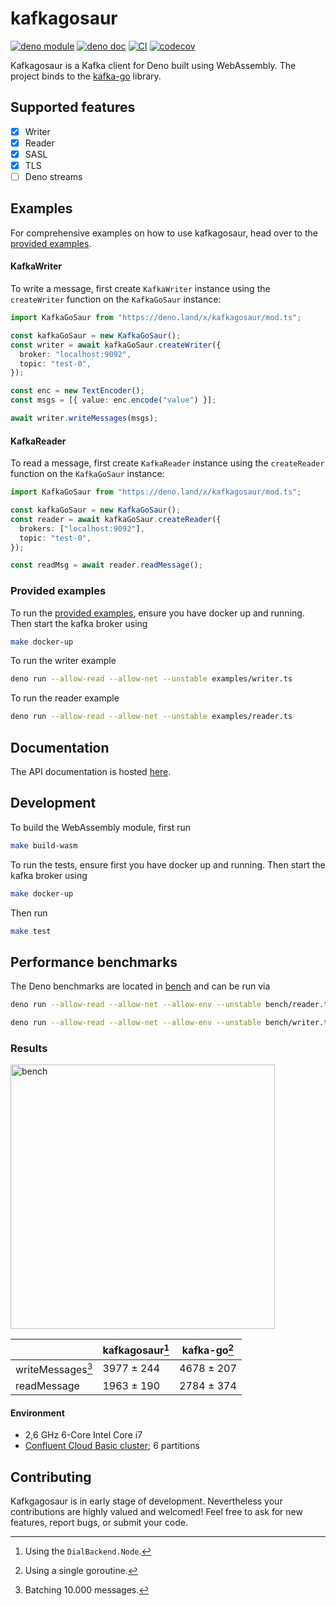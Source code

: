 # kafkagosaur

[![deno module](https://img.shields.io/endpoint?url=https%3A%2F%2Fdeno-visualizer.danopia.net%2Fshields%2Flatest-version%2Fx%2Fkafkagosaur%2Fmod.ts)](https://deno.land/x/kafkagosaur)
[![deno doc](https://doc.deno.land/badge.svg)](https://doc.deno.land/https/deno.land/x/kafkagosaur/mod.ts)
[![CI](https://github.com/arjun-1/kafkagosaur/actions/workflows/CI.yaml/badge.svg)](https://github.com/arjun-1/kafkagosaur/actions/workflows/CI.yaml)
[![codecov](https://codecov.io/gh/arjun-1/kafkagosaur/branch/master/graph/badge.svg)](https://codecov.io/gh/arjun-1/kafkagosaur)

Kafkagosaur is a Kafka client for Deno built using WebAssembly. The project
binds to the [kafka-go](https://github.com/segmentio/kafka-go) library.

## Supported features

- [x] Writer
- [x] Reader
- [x] SASL
- [x] TLS
- [ ] Deno streams

## Examples

For comprehensive examples on how to use kafkagosaur, head over to the
[provided examples](#provided-examples).

#### KafkaWriter

To write a message, first create `KafkaWriter` instance using the `createWriter`
function on the `KafkaGoSaur` instance:

```typescript
import KafkaGoSaur from "https://deno.land/x/kafkagosaur/mod.ts";

const kafkaGoSaur = new KafkaGoSaur();
const writer = await kafkaGoSaur.createWriter({
  broker: "localhost:9092",
  topic: "test-0",
});

const enc = new TextEncoder();
const msgs = [{ value: enc.encode("value") }];

await writer.writeMessages(msgs);
```

#### KafkaReader

To read a message, first create `KafkaReader` instance using the `createReader`
function on the `KafkaGoSaur` instance:

```typescript
import KafkaGoSaur from "https://deno.land/x/kafkagosaur/mod.ts";

const kafkaGoSaur = new KafkaGoSaur();
const reader = await kafkaGoSaur.createReader({
  brokers: ["localhost:9092"],
  topic: "test-0",
});

const readMsg = await reader.readMessage();
```

### Provided examples

To run the [provided examples](examples), ensure you have docker up and running.
Then start the kafka broker using

```bash
make docker-up
```

To run the writer example

```bash
deno run --allow-read --allow-net --unstable examples/writer.ts
```

To run the reader example

```bash
deno run --allow-read --allow-net --unstable examples/reader.ts
```

## Documentation

The API documentation is hosted
[here](https://doc.deno.land/https/deno.land/x/kafkagosaur/mod.ts).

## Development

To build the WebAssembly module, first run

```bash
make build-wasm
```

To run the tests, ensure first you have docker up and running. Then start the
kafka broker using

```bash
make docker-up
```

Then run

```bash
make test
```

## Performance benchmarks

The Deno benchmarks are located in [bench](bench) and can be run via

```bash
deno run --allow-read --allow-net --allow-env --unstable bench/reader.ts
```

```bash
deno run --allow-read --allow-net --allow-env --unstable bench/writer.ts
```

### Results

<img width="423" alt="bench" src="https://user-images.githubusercontent.com/8102654/152859490-81464138-56ff-43d2-92db-7727458a561b.png">

|                   | kafkagosaur[^3] | kafka-go[^2] |
| ----------------- | --------------- | ------------ |
| writeMessages[^1] | 3977 ± 244      | 4678 ± 207   |
| readMessage       | 1963 ± 190      | 2784 ± 374   |

[^1]: Batching 10.000 messages.

[^2]: Using a single goroutine.

[^3]: Using the `DialBackend.Node`.

#### Environment

- 2,6 GHz 6-Core Intel Core i7
- [Confluent Cloud Basic cluster](https://docs.confluent.io/cloud/current/clusters/cluster-types.html#basic-clusters);
  6 partitions

## Contributing

Kafkgagosaur is in early stage of development. Nevertheless your contributions
are highly valued and welcomed! Feel free to ask for new features, report bugs,
or submit your code.
